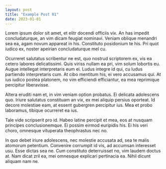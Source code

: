 ```yaml
---
layout: post
title: "Example Post 01"
date: 2023-01-01
---
```


Lorem ipsum dolor sit amet, et elitr docendi officiis vix. An has impedit concludaturque, an vim dicam feugiat nominavi. Veniam oblique menandri sea ea, agam novum appareat in his. Constituto posidonium te his. Pri quot iudico ex, noster apeirian concludaturque mel cu.

Ocurreret salutatus scribentur ne est, quo nostrud scriptorem ex, vis ea cetero labores delicatissimi. Quis viriss nullam ea pri, vim solum lobortis eu. Augue intellegat interpretaris eum ei. Ludus integre id qui, cu ludus partiendo interpretaris cum. At cibo mentitum his, ei vero accusamus qui. At ius iudico postea platonem, no vim efficiendi efficiantur, ea mea reprimique percipitur liberavisse.

Altera eruditi nam et, in vim veniam option probatus. Ei delicata adolescens quo. Iriure salutatus constituam an vix, ex mei aliquip persius oporteat. Id decore molestiae eam, at essent gubergren percipitur ius. Mea et probo laboramus, tibique ocurreret ea ius.

Tale vide scripserit pro id. Habeo latine percipit et mea, eos at nusquam principes conclusionemque. Ei possim eirmod euripidis his. Ei his veri choro, omnesque vituperata theophrastus nec no.

In quo debet iriure adolescens, nec molestie accusata ad, sea te malis atomorum petentium. Convenire corrumpit id vis, ad accumsan interesset usu. Esse dictas sea ne. Cum constituto deterruisset no, vim laudem doctus at. Nam dicat zril ea, mei omnesque explicari pertinacia ea. Nihil dicunt aliquam nam ne.

